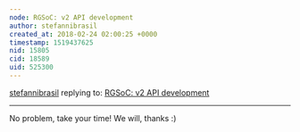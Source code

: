 ```yaml
---
node: RGSoC: v2 API development
author: stefannibrasil
created_at: 2018-02-24 02:00:25 +0000
timestamp: 1519437625
nid: 15805
cid: 18589
uid: 525300
---
```




[stefannibrasil](../profile/stefannibrasil) replying to: [RGSoC: v2 API development](../notes/milaaraujo/02-23-2018/rgsoc-v2-api-development)

----
No problem, take your time! We will, thanks :)